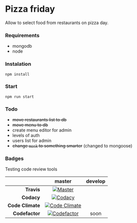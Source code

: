 # Pizza friday

Allow to select food from restaurants on pizza day.

### Requirements
- mongodb
- node

### Instalation
```npm install```

### Start
```npm run start```

### Todo
- ~~move restaurants list to db~~
- ~~move menu to db~~
- create menu editor for admin
- levels of auth
- users list for admin
- ~~change ```monk``` to something smarter~~ (changed to mongoose)


### Badges
Testing code review tools

|                  |        **master**         |       **develop**       |
| ---------------: | :-----------------------: | :---------------------: |
|     **Travis**   |     [![Master][1]][2]     |                         |
|   **Codacy**     |    [![Codacy][3]][4]      |                         |
| **Code Climate** |  [![Code Climate][5]][6]  |                         |
| **Codefactor**   |  [![Codefactor][7]][8]    |         soon            |

[1]: https://travis-ci.org/bonanzakrak/pizzafriday.svg?branch=master
[2]: https://travis-ci.org/bonanzakrak/pizzafriday
[3]: https://api.codacy.com/project/badge/Grade/a84edd7cd6b748c3a257f5041aa9133d
[4]: https://www.codacy.com/app/bonanzakrak/pizzafriday?utm_source=github.com&utm_medium=referral&utm_content=bonanzakrak/pizzafriday&utm_campaign=badger
[5]:https://codeclimate.com/github/bonanzakrak/pizzafriday/badges/gpa.svg
[6]: https://codeclimate.com/github/bonanzakrak/pizzafriday
[7]: https://www.codefactor.io/repository/github/bonanzakrak/pizzafriday/badge
[8]: https://www.codefactor.io/repository/github/bonanzakrak/pizzafriday